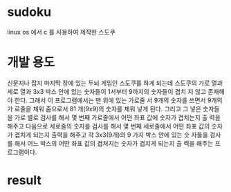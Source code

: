 # sudoku
linux os 에서  c 를 사용하여 제작한 스도쿠 

# 개발 용도
신문지나 잡지 마지막 장에 있는 두뇌 게임인 스도쿠를 하게 되는데 스도쿠의
가로 열과 세로 열과 3x3 박스 안에 있는 숫자들이 1서부터 9까지의 숫자들이 겹치
지 않고 존재해야 한다.
그래서 이 프로그램에서는 맨 위에 있는 가로줄 서 9개의 숫자를 쓰면서 9개의 가
로줄을 체워 줌으로서 81 개(9x9)의 숫자를 체워 넣게 된다. 그리고 그 넣은 숫자들
을 가로 별로 검사를 해서 몇 번째 가로줄에서 어떤 좌표 값에 숫자가 겹치는지 출
력을 해주고 다음으로 세로줄의 숫자를 검사를 해서 몇 번째 세로줄에서 어떤 좌표
값의 숫자가 겹치게 되는지 출력을 해주고 각 3x3(9개)의 9 가지 박스 안에 있는 숫
자들을 검사를 해서 어느 박스의 어떤 좌표 값의 겹쳐지는 숫자가 겹치게 되는지 출
력을 해주는 프로그램이다.

#  result 
